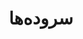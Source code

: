 ---
title: سروده‌ها
content:
    items: 
        '@taxonomy.category': [poem]
body_classes: 'title-center title-h1h2'
twig_first: true
process:
    twig: true
---